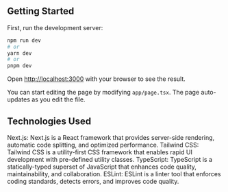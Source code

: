 
## Getting Started

First, run the development server:

```bash
npm run dev
# or
yarn dev
# or
pnpm dev
```

Open [http://localhost:3000](http://localhost:3000) with your browser to see the result.

You can start editing the page by modifying `app/page.tsx`. The page auto-updates as you edit the file.

## Technologies Used
Next.js: Next.js is a React framework that provides server-side rendering, automatic code splitting, and optimized performance.
Tailwind CSS: Tailwind CSS is a utility-first CSS framework that enables rapid UI development with pre-defined utility classes.
TypeScript: TypeScript is a statically-typed superset of JavaScript that enhances code quality, maintainability, and collaboration.
ESLint: ESLint is a linter tool that enforces coding standards, detects errors, and improves code quality.